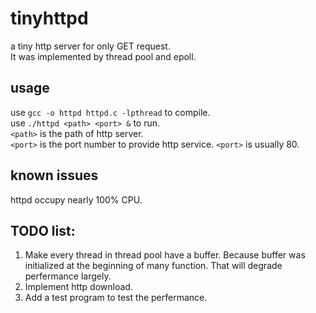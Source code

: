 # tinyhttpd
a tiny http server for only GET request. \
It was implemented by thread pool and epoll. 


## usage
use `gcc -o httpd httpd.c -lpthread` to compile. \
use `./httpd <path> <port> &` to run. \
`<path>` is the path of http server. \
`<port>` is the port number to provide http service. `<port>` is usually 80. 

## known issues
httpd occupy nearly 100% CPU.

## TODO list:
1. Make every thread in thread pool have a buffer. Because buffer was initialized at the beginning of many function. That will degrade perfermance largely. 
2. Implement http download.
3. Add a test program to test the perfermance.
